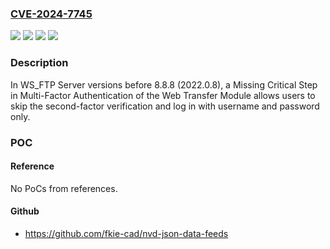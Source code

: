 ### [CVE-2024-7745](https://cve.mitre.org/cgi-bin/cvename.cgi?name=CVE-2024-7745)
![](https://img.shields.io/static/v1?label=Product&message=WS_FTP%20Server&color=blue)
![](https://img.shields.io/static/v1?label=Version&message=0%3C%208.8.8%20&color=brighgreen)
![](https://img.shields.io/static/v1?label=Vulnerability&message=CWE-290%20Authentication%20Bypass%20by%20Spoofing&color=brighgreen)
![](https://img.shields.io/static/v1?label=Vulnerability&message=CWE-304%20Missing%20Critical%20Step%20in%20Authentication&color=brighgreen)

### Description

In WS_FTP Server versions before 8.8.8 (2022.0.8), a Missing Critical Step in Multi-Factor Authentication of the Web Transfer Module allows users to skip the second-factor verification and log in with username and password only.

### POC

#### Reference
No PoCs from references.

#### Github
- https://github.com/fkie-cad/nvd-json-data-feeds

